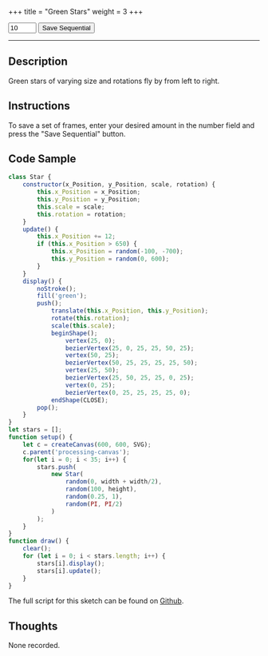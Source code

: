 +++
title = "Green Stars"
weight = 3
+++

<!-- Load the Styling -->
<link rel="stylesheet" href="/styles/style.css" />

<!-- Load the Library -->
<script type = "text/javascript" src = "../../scripts/libs/p5js/p5.min.js"></script>
<script type = "text/javascript" src = "../../scripts/libs/p5js/p5.svg.js"></script>

<!-- Load the Sketch -->
<script>

/*
 * Title:   Green Stars
 * Author:  hamzberg
 * Version: 0.1
 * Date:    15 April 2024
 *
 * Notes:
 *   -
 */

class Star {

    constructor(x_Position, y_Position, scale, rotation) {
        this.x_Position = x_Position;
        this.y_Position = y_Position;
        this.scale = scale;
        this.rotation = rotation;
    }

    update() {

        this.x_Position += 12;

        if (this.x_Position > 650) {

            this.x_Position = random(-100, -700);
            this.y_Position = random(0, 600);

        }

    }

    display() {
        noStroke();
        fill('green');

        push(); // Save the current transformation state

        translate(this.x_Position, this.y_Position);

        rotate(this.rotation);

        scale(this.scale);

        beginShape();
            vertex(25, 0);
            bezierVertex(25, 0, 25, 25, 50, 25);
            vertex(50, 25);
            bezierVertex(50, 25, 25, 25, 25, 50);
            vertex(25, 50);
            bezierVertex(25, 50, 25, 25, 0, 25);
            vertex(0, 25);
            bezierVertex(0, 25, 25, 25, 25, 0);
        endShape(CLOSE);

        pop();
    }
}

let stars = [];

let save_Seq = false;
let frame_Count = 10;

/** Sketch Begin **/

function setup() {
    let c = createCanvas(600, 600, SVG);
    c.parent('processing-canvas');

    for(let i = 0; i < 35; i++) {
        stars.push(
            new Star(
                random(0, width + width/2),
                random(100, height),
                random(0.25, 1),
                random(PI, PI/2)
            )
        );
    }

}

function draw() {

    /* Needed to refresh every new frame. */
    clear();

    /* Creative code here. */

    for (let i = 0; i < stars.length; i++) {
        stars[i].display();
        stars[i].update();
    }

    ////////////////////////

    /* Manages sequential saving */
    if (save_Seq && (frame_Count > 0)) {

        save("green-stars_frame" + frame_Count + ".svg");
        frame_Count -= 1;

    } else if (frame_Count <= 0 ) {

        save_Seq = false;

    }

}

function exportSeq() {

    frame_Count = document.getElementById("frameCountField").value;
    save_Seq = true;

}

</script>

<!-- Insert the Sketch -->
<div id="processing-canvas"></div>

<div id="dom-gui">
    <input type="number" id="frameCountField" value="10" min="1" max="99">
    <button onclick="exportSeq()"> Save Sequential </button>
</div>

<hr>

## Description

Green stars of varying size and rotations fly by from left to right.

## Instructions

To save a set of frames, enter your desired amount in the number field and press the "Save Sequential" button.

## Code Sample

```javascript
class Star {
    constructor(x_Position, y_Position, scale, rotation) {
        this.x_Position = x_Position;
        this.y_Position = y_Position;
        this.scale = scale;
        this.rotation = rotation;
    }
    update() {
        this.x_Position += 12;
        if (this.x_Position > 650) {
            this.x_Position = random(-100, -700);
            this.y_Position = random(0, 600);
        }
    }
    display() {
        noStroke();
        fill('green');
        push();
            translate(this.x_Position, this.y_Position);
            rotate(this.rotation);
            scale(this.scale);
            beginShape();
                vertex(25, 0);
                bezierVertex(25, 0, 25, 25, 50, 25);
                vertex(50, 25);
                bezierVertex(50, 25, 25, 25, 25, 50);
                vertex(25, 50);
                bezierVertex(25, 50, 25, 25, 0, 25);
                vertex(0, 25);
                bezierVertex(0, 25, 25, 25, 25, 0);
            endShape(CLOSE);
        pop();
    }
}
let stars = [];
function setup() {
    let c = createCanvas(600, 600, SVG);
    c.parent('processing-canvas');
    for(let i = 0; i < 35; i++) {
        stars.push(
            new Star(
                random(0, width + width/2),
                random(100, height),
                random(0.25, 1),
                random(PI, PI/2)
            )
        );
    }
}
function draw() {
    clear();
    for (let i = 0; i < stars.length; i++) {
        stars[i].display();
        stars[i].update();
    }
}
```

The full script for this sketch can be found on [Github](https://github.com/hamzberg/cc-site).

## Thoughts

None recorded.
